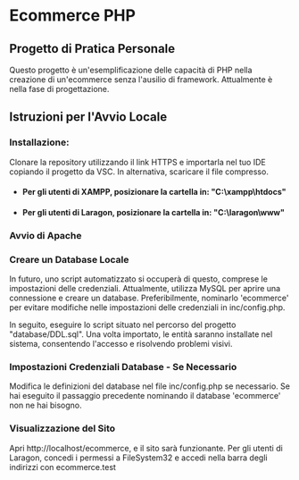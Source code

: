 # Ecommerce PHP

## Progetto di Pratica Personale

Questo progetto è un'esemplificazione delle capacità di PHP nella creazione di un'ecommerce senza l'ausilio di framework. Attualmente è nella fase di progettazione.

## Istruzioni per l'Avvio Locale

### Installazione:
Clonare la repository utilizzando il link HTTPS e importarla nel tuo IDE copiando il progetto da VSC. In alternativa, scaricare il file compresso.
- #### Per gli utenti di XAMPP, posizionare la cartella in: "C:\xampp\htdocs\"
- #### Per gli utenti di Laragon, posizionare la cartella in: "C:\laragon\www\"

### Avvio di Apache
### Creare un Database Locale
In futuro, uno script automatizzato si occuperà di questo, comprese le impostazioni delle credenziali. Attualmente, utilizza MySQL per aprire una connessione e creare un database. 
Preferibilmente, nominarlo 'ecommerce' per evitare modifiche nelle impostazioni delle credenziali in inc/config.php.

In seguito, eseguire lo script situato nel percorso del progetto "database/DDL.sql". Una volta importato, le entità saranno installate nel sistema, consentendo l'accesso e risolvendo problemi visivi.

### Impostazioni Credenziali Database - Se Necessario
Modifica le definizioni del database nel file inc/config.php se necessario. Se hai eseguito il passaggio precedente nominando il database 'ecommerce' non ne hai bisogno.

### Visualizzazione del Sito
Apri http://localhost/ecommerce, e il sito sarà funzionante. Per gli utenti di Laragon, concedi i permessi a FileSystem32 e accedi nella barra degli indirizzi con ecommerce.test 
